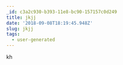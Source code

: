 ```yaml
---
_id: c3a2c930-b393-11e8-bc90-157157c0d249
title: jkjj
date: '2018-09-08T18:19:45.948Z'
slug: jkjj
tags:
  - user-generated
---
```

kh
